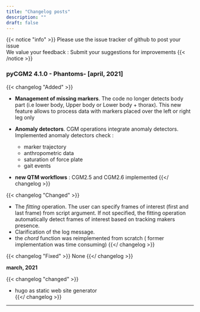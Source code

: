 ```yaml
---
title: "Changelog posts"
description: ""
draft: false
---
```


{{< notice "info" >}}
Please use the issue tracker of github to post your issue </br>
We value your feedback : Submit your suggestions for improvements
{{< /notice >}}



###  pyCGM2 4.1.0 - Phantoms- [april, 2021]



{{< changelog "Added" >}}
 * **Management of  missing markers**. The code no longer detects body part (i.e lower body, Upper body or Lower body + thorax). This new feature allows to process data with markers placed over the left or right leg only

* **Anomaly detectors**.  CGM operations integrate anomaly detectors.  Implemented anomaly detectors check :
     * marker trajectory
     * anthropometric data
     * saturation of force plate
     * gait events

* **new QTM workflows** : CGM2.5 and CGM2.6 implemented
{{</ changelog >}}


{{< changelog "Changed" >}}
  * The *fitting* operation.  The user can specify frames of interest (first and last frame) from script argument. If not specified, the fitting operation automatically detect frames of interest based on tracking makers presence.     
  * Clarification of the log message.
  * the *chord* function was reimplemented from scratch ( former implementation was time consuming)
{{</ changelog >}}

{{< changelog "Fixed" >}}
None
{{</ changelog >}}




**march, 2021**

{{< changelog "changed" >}}
* hugo as static web site generator  
{{</ changelog >}}

<hr>






<!-- ### Changelog label

{{< changelog "Added" >}}
{{</ changelog >}}

{{< changelog "Changed" >}}
{{</ changelog >}}

{{< changelog "Depricated" >}}
{{</ changelog >}}

{{< changelog "Removed" >}}
{{</ changelog >}}

{{< changelog "Fixed" >}}
{{</ changelog >}}

{{< changelog "Security" >}}
{{</ changelog >}}

{{< changelog "Unreleased" >}}
{{</ changelog >}} -->
